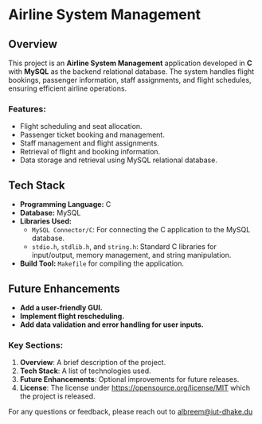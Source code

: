 
# Airline System Management

## Overview
This project is an **Airline System Management** application developed in **C** with **MySQL** as the backend relational database. The system handles flight bookings, passenger information, staff assignments, and flight schedules, ensuring efficient airline operations.

### Features:
- Flight scheduling and seat allocation.
- Passenger ticket booking and management.
- Staff management and flight assignments.
- Retrieval of flight and booking information.
- Data storage and retrieval using MySQL relational database.

## Tech Stack
- **Programming Language:** C
- **Database:** MySQL
- **Libraries Used:**
  - `MySQL Connector/C`: For connecting the C application to the MySQL database.
  - `stdio.h`, `stdlib.h`, and `string.h`: Standard C libraries for input/output, memory management, and string manipulation.
- **Build Tool:** `Makefile` for compiling the application.


## Future Enhancements
- **Add a user-friendly GUI.**
- **Implement flight rescheduling.**
- **Add data validation and error handling for user inputs.**


### Key Sections:
1. **Overview**: A brief description of the project.
2. **Tech Stack**: A list of technologies used.
7. **Future Enhancements**: Optional improvements for future releases.
8. **License**: The license under https://opensource.org/license/MIT which the project is released.


For any questions or feedback, please reach out to albreem@iut-dhake.du


